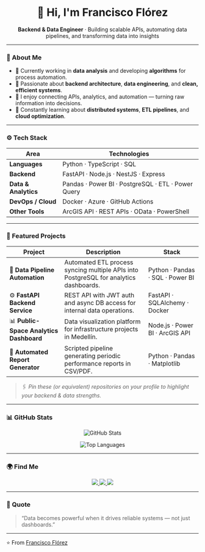 <!-- 👋 Hi, I'm Francisco Flórez -->
<h1 align="center">👋 Hi, I'm Francisco Flórez</h1>

<p align="center">
  <b>Backend & Data Engineer</b> · Building scalable APIs, automating data pipelines, and transforming data into insights  
</p>

---

### 🧠 About Me
- 💼 Currently working in **data analysis** and developing **algorithms** for process automation.  
- 🧩 Passionate about **backend architecture**, **data engineering**, and **clean, efficient systems**.  
- 🧰 I enjoy connecting APIs, analytics, and automation — turning raw information into decisions.  
- 🌱 Constantly learning about **distributed systems**, **ETL pipelines**, and **cloud optimization**.

---

### ⚙️ Tech Stack

| Area | Technologies |
|------|---------------|
| **Languages** | Python · TypeScript · SQL |
| **Backend** | FastAPI · Node.js · NestJS · Express |
| **Data & Analytics** | Pandas · Power BI · PostgreSQL · ETL · Power Query |
| **DevOps / Cloud** | Docker · Azure · GitHub Actions |
| **Other Tools** | ArcGIS API · REST APIs · OData · PowerShell |

---

### 🚀 Featured Projects

| Project | Description | Stack |
|----------|--------------|-------|
| 🧠 **Data Pipeline Automation** | Automated ETL process syncing multiple APIs into PostgreSQL for analytics dashboards. | Python · Pandas · SQL · Power BI |
| ⚙️ **FastAPI Backend Service** | REST API with JWT auth and async DB access for internal data operations. | FastAPI · SQLAlchemy · Docker |
| 📊 **Public-Space Analytics Dashboard** | Data visualization platform for infrastructure projects in Medellín. | Node.js · Power BI · ArcGIS API |
| 🧰 **Automated Report Generator** | Scripted pipeline generating periodic performance reports in CSV/PDF. | Python · Pandas · Matplotlib |

> 🖇️ *Pin these (or equivalent) repositories on your profile to highlight your backend & data strengths.*

---

### 📊 GitHub Stats
<p align="center">
  <img src="https://github-readme-stats.vercel.app/api?username=YOUR_GITHUB_USERNAME&show_icons=true&theme=tokyonight" alt="GitHub Stats" />
</p>
<p align="center">
  <img src="https://github-readme-stats.vercel.app/api/top-langs/?username=YOUR_GITHUB_USERNAME&layout=compact&theme=tokyonight" alt="Top Languages" />
</p>

---

### 🌍 Find Me
<p align="center">
  <a href="www.linkedin.com/in/francisco-flórez-ramírez" target="_blank">
    <img src="https://img.shields.io/badge/LinkedIn-0077B5?style=for-the-badge&logo=linkedin&logoColor=white"/>
  </a>
  <a href="mailto:franciscojflorezr12@gmail.com">
    <img src="https://img.shields.io/badge/Email-D14836?style=for-the-badge&logo=gmail&logoColor=white"/>
  </a>
  <a href="https://github.com/Frjflorezra">
    <img src="https://img.shields.io/badge/GitHub-171515?style=for-the-badge&logo=github"/>
  </a>
</p>

---

### 🧩 Quote
> “Data becomes powerful when it drives reliable systems — not just dashboards.”

---

⭐️ From [Francisco Flórez](https://github.com/Frjflorezra)

